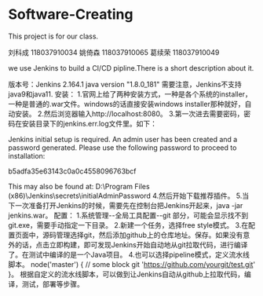 # Software-Creating
This project is for our class.

刘科成 118037910034
姚倚森 118037910065
葛续荣 118037910049

we use Jenkins to build a CI/CD pipline.There is a short description about it.

版本号：Jenkins 2.164.1 java version "1.8.0_181"
需要注意，Jenkins不支持java9和java11.
安装：
1.官网上给了两种安装方式，一种是各个系统的installer，一种是普通的.war文件。windows的话直接安装windows installer那种就好，自动安装。
2.然后浏览器输入http://localhost:8080。
3.第一次进去需要密码，密码在安装目录下的jenkins.err.log文件里。如下：

Jenkins initial setup is required. An admin user has been created and a password generated.
Please use the following password to proceed to installation:

b5adfa35e63143c0a0c4558096763bcf

This may also be found at: D:\Program Files (x86)\Jenkins\secrets\initialAdminPassword
4.然后开始下载推荐插件。
5.当下一次准备打开Jenkins的时候，需要先在控制台把Jenkins开起来，java -jar jenkins.war。
配置：
1.系统管理--全局工具配置--git 部分，可能会显示找不到git.exe，需要手动指定一下目录。
2.新建一个任务，选择free style模式。
3.在配置页面中，源码管理选择git，然后添加github上的仓库地址。保存。如果没有意外的话，点击立即构建，即可发现Jenkins开始自动地从git拉取代码，进行编译了。在测试中编译的是一个Java项目。
4.也可以选择pipeline模式，定义流水线脚本。
node('master') {
    // some block
    git 'https://github.com/yourgit/test.git'
}。
根据自定义的流水线脚本，可以做到让Jenkins自动从github上拉取代码，编译，测试，部署等步骤。
